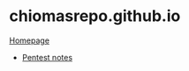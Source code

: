 # chiomasrepo.github.io
[Homepage](chiomasrepo.github.io)


- [Pentest notes](https://chiomasrepo.github.io/pentest-notes/#)

